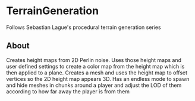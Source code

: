 # TerrainGeneration
Follows Sebastian Lague's procedural terrain generation series 

## About 

Creates height maps from 2D Perlin noise. Uses those height maps and user defined settings to create a color map from the height map which is then applied to a plane. 
Creates a mesh and uses the height map to offset vertices so the 2D height map appears 3D. Has an endless mode to spawn and hide meshes in chunks around a player and adjust the LOD of them according to how far away the player is from them
